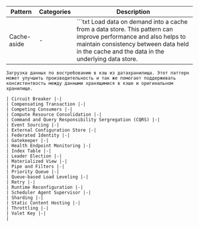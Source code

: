 
| Pattern       | Categories    | Description   |
| ------------- | ------------- | ------------- |
| Cache-aside   |-| ```txt Load data on demand into a cache from a data store. This pattern can improve performance and also helps to maintain consistency between data held in the cache and the data in the underlying data store.

    Загрузка данных по востребованию в кэш из датахранилища. Этот паттерн может улучшить производительность и так же помогает поддерживать консистентвость между данными хранящимися в кэше и оригинальном хранилище.
```    
| Circuit Breaker |-|
| Compensating Transaction |-|
| Competing Consumers |-|
| Compute Resource Consolidation |-|
| Command and Query Responsibility Sergregation (CQRS) |-|
| Event Sourcing |-|
| External Configuration Store |-|
| Federated Identity |-|
| Gatekeeper |-|
| Health Endpoint Monitoring |-|
| Index Table |-|
| Leader Election |-|
| Materialized View |-|
| Pipe and Filters |-|
| Priority Queue |-|
| Queue-based Load Leveling |-|
| Retry |-|
| Runtime Reconfiguration |-|
| Scheduler Agent Supervisor |-|
| Sharding |-|
| Static Content Hosting |-|
| Throttling |-|
| Valet Key |-|
|